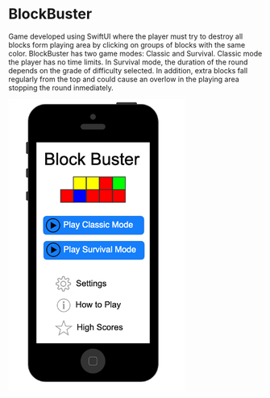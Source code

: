 # BlockBuster
Game developed using SwiftUI where the player must try to destroy all blocks form playing area by clicking on groups of blocks with the same color.
BlockBuster has two game modes: Classic and Survival. Classic mode the player has no time limits. In Survival mode, the duration of the round depends on the grade of difficulty selected. In addition, extra blocks fall regularly from the top and could cause an overlow in the playing area stopping the round inmediately. 

![BlockBuster](BlockBuster.png)  

